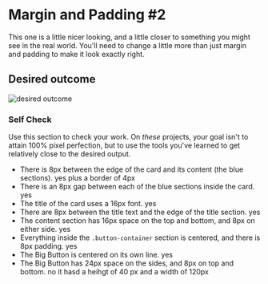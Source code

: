 # Margin and Padding #2

This one is a little nicer looking, and a little closer to something you might see in the real world. You'll need to change a little more than just margin and padding to make it look exactly right.

## Desired outcome

![desired outcome](./desired-outcome.png)

### Self Check

Use this section to check your work. On _these_ projects, your goal isn't to attain 100% pixel perfection, but to use the tools you've learned to get relatively close to the desired output.

- There is 8px between the edge of the card and its content (the blue sections).
  yes plus a border of 4px
- There is an 8px gap between each of the blue sections inside the card.
  yes
- The title of the card uses a 16px font.
  yes
- There are 8px between the title text and the edge of the title section.
  yes
- The content section has 16px space on the top and bottom, and 8px on either side.
  yes
- Everything inside the `.button-container` section is centered, and there is 8px padding.
  yes
- The Big Button is centered on its own line.
  yes
- The Big Button has 24px space on the sides, and 8px on top and bottom.
  no it hasd a heihgt of 40 px and a width of 120px

